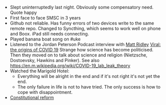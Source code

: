 - Slept uninterruptedly last night. Obviously some compensatory need. Quote happy
- First face to face SMSC in 3 years
- Github not reliable. Has funny errors of two devices write to the same remote repo. Changed to Syncthing, which seems to work well on phone and Boox. iPad still needs connecting.
- Played banana boat song on #uke 
- Listened to the Jordan Peterson Podcast interview with [Matt Ridley](https://en.m.wikipedia.org/wiki/Matt_Ridley) [Viral: the origins of COVID 19](https://podcasts.google.com/feed/aHR0cHM6Ly9mZWVkcy5zaW1wbGVjYXN0LmNvbS92c3kxbTVMVg/episode/MzBlZThhMTEtMzIxOC00YjgzLTg3NTAtZGU2MmFlOGZmMWMz?ep=14) Strange how science has become politicised. Then they moved on to talk about science and religion (Nietzsche, Dostoevsky, Hawkins and Pinker). See also https://en.m.wikipedia.org/wiki/COVID-19_lab_leak_theory
- Watched the Marigold Hotel:
	- Everything will be alright in the end and if it's not right it's not yet the end.
	- The only failure in life is not to have tried. The only success is how to cope with disappointment.
- [Constitutional reform](https://www.thearticle.com/a-constitutional-revolution-the-brown-report-and-britains-future)
